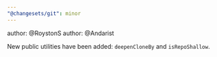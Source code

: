 ```yaml
---
"@changesets/git": minor
---
```


author: @RoystonS
author: @Andarist

New public utilities have been added: `deepenCloneBy` and `isRepoShallow`.

